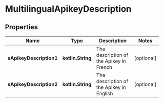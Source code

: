 
# MultilingualApikeyDescription

## Properties
Name | Type | Description | Notes
------------ | ------------- | ------------- | -------------
**sApikeyDescription1** | **kotlin.String** | The description of the Apikey in French |  [optional]
**sApikeyDescription2** | **kotlin.String** | The description of the Apikey in English |  [optional]



